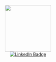 <div id="header" align="center">
  <img src="https://media.giphy.com/media/EcqCKYnrHiAgwpGqme/giphy.gif" width="150"/>
</div>

<div id="header" align="center">
  <a href="https://www.linkedin.com/in/ana-lydia-moreira-6a79571a6/">
    <img src="https://img.shields.io/badge/LinkedIn-darkpurple?style=for-the-badge&logo=linkedin&logoColor=white" alt="LinkedIn Badge"/>
  </a>
</div>
<img src="https://komarev.com/ghpvc/?username=analydiamoreira&style=flat-square&color=yellow


